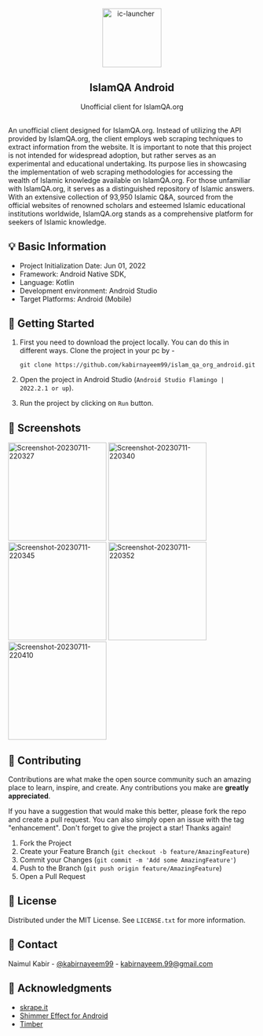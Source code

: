 <br />
<div align="center">

<a href="https://imgbb.com/"><img src="https://i.ibb.co/T26H0zQ/ic-launcher.png" alt="ic-launcher" border="0" width="120" height="120"></a>

<h2 align="center">IslamQA Android</h3>

  <p align="center">
    Unofficial client for IslamQA.org
    <br />

</div>
<br />
An unofficial client designed for IslamQA.org. Instead of utilizing the API provided by IslamQA.org, the client employs web scraping techniques to extract information from the website.
It is important to note that this project is not intended for widespread adoption, but rather serves as an experimental and educational undertaking. Its purpose lies in showcasing the implementation of web scraping methodologies for accessing the wealth of Islamic knowledge available on IslamQA.org.
For those unfamiliar with IslamQA.org, it serves as a distinguished repository of Islamic answers. With an extensive collection of 93,950 Islamic Q&A, sourced from the official websites of renowned scholars and esteemed Islamic educational institutions worldwide, IslamQA.org stands as a comprehensive platform for seekers of Islamic knowledge.


## 💡 Basic Information

* Project Initialization Date: Jun 01, 2022
* Framework: Android Native SDK, 
* Language: Kotlin
* Development environment: Android Studio 
* Target Platforms: Android (Mobile)

## 🚀 Getting Started

1) First you need to download the project locally. You can do this in different ways. Clone the
   project in your pc by -

   ```shell
   git clone https://github.com/kabirnayeem99/islam_qa_org_android.git
   ```
2) Open the project in Android Studio (`Android Studio Flamingo | 2022.2.1 or up`).
3) Run the project by clicking on `Run` button.

## 📸 Screenshots

<a href="https://ibb.co/1Rdgk9t"><img src="https://i.ibb.co/YfyCxtF/Screenshot-20230711-220327.png" alt="Screenshot-20230711-220327" border="0" width="200"></a>
<a href="https://ibb.co/QrKy89Q"><img src="https://i.ibb.co/ZWMqHdX/Screenshot-20230711-220340.png" alt="Screenshot-20230711-220340" border="0" width="200"></a>
<a href="https://ibb.co/bWD3CK8"><img src="https://i.ibb.co/r7Ntzw1/Screenshot-20230711-220345.png" alt="Screenshot-20230711-220345" border="0" width="200"></a>
<a href="https://ibb.co/S6Qnhwd"><img src="https://i.ibb.co/p1WztjR/Screenshot-20230711-220352.png" alt="Screenshot-20230711-220352" border="0" width="200"></a>
<a href="https://ibb.co/gDXg1g0"><img src="https://i.ibb.co/LCqpwpT/Screenshot-20230711-220410.png" alt="Screenshot-20230711-220410" border="0" width="200"></a>

## 🫶 Contributing

Contributions are what make the open source community such an amazing place to learn, inspire, and
create. Any contributions you make are **greatly appreciated**.

If you have a suggestion that would make this better, please fork the repo and create a pull
request. You can also simply open an issue with the tag "enhancement". Don't forget to give the
project a star! Thanks again!

1. Fork the Project
2. Create your Feature Branch (`git checkout -b feature/AmazingFeature`)
3. Commit your Changes (`git commit -m 'Add some AmazingFeature'`)
4. Push to the Branch (`git push origin feature/AmazingFeature`)
5. Open a Pull Request


## 📜 License

Distributed under the MIT License. See `LICENSE.txt` for more information.

## 📮 Contact

Naimul Kabir - [@kabirnayeem99](https://www.linkedin.com/in/kabirnayeem99/) -
kabirnayeem.99@gmail.com


## 💌 Acknowledgments

* [skrape.it](https://github.com/skrapeit/skrape.it)
* [Shimmer Effect for Android](https://facebook.github.io/shimmer-android/)
* [Timber](https://github.com/JakeWharton/timber)



